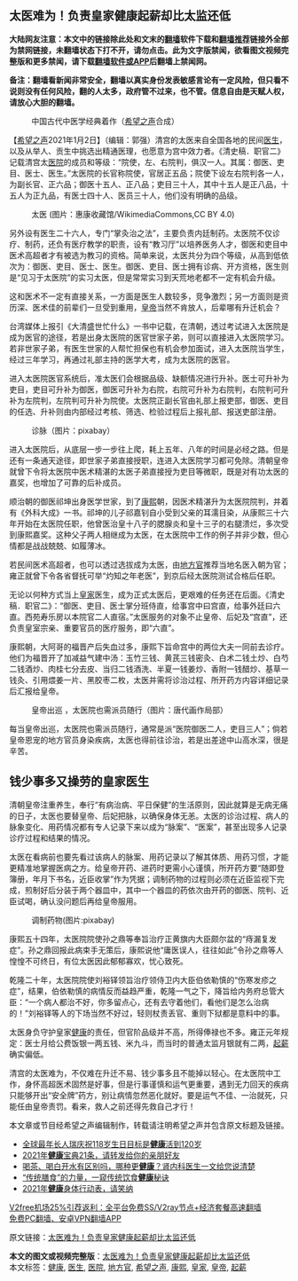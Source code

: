 <h2>太医难为！负责皇家健康起薪却比太监还低</h2> <p class="notice"><b>大陆网友注意：本文中的链接除此处和文末的<a href="https://github.com/bannedbook/fanqiang" >翻墙</a>软件下载和<a href="https://github.com/killgcd/justmysocks/blob/master/README.md">翻墙推荐</a>链接外全部为禁网链接，未翻墙状态下打不开，请勿点击。此为文字版禁闻，欲看图文视频完整版和更多禁闻，请下载<a href="https://github.com/bannedbook/fanqiang">翻墙软件或APP</a>后翻墙上禁闻网。</p><p>备注：翻墙看新闻非常安全，翻墙以真实身份发表敏感言论有一定风险，但只看不说则没有任何风险，翻的人太多，政府管不过来，也不管。信息自由是天赋人权，请放心大胆的翻墙。</b></p>  <div class="entry"> <figure> <p><figcaption>中国古代中医学经典着作（<a href="https://www.bannedbook.org/bnews/tag/%e5%b8%8c%e6%9c%9b%e4%b9%8b%e5%a3%b0/" class="st_tag internal_tag" rel="tag" title="标签 希望之声 下的日志">希望之声</a>合成）</figcaption></figure> <p>【<span class='wp_keywordlink_affiliate'><a href="https://www.soundofhope.org" title="希望之声" target="_blank">希望之声</a></span>2021年1月2日】（编辑：郭强）清宫的太医来自全国各地的民间<a href="https://www.bannedbook.org/bnews/tag/%e5%8c%bb%e7%94%9f/" class="st_tag internal_tag" rel="tag" title="标签 医生 下的日志">医生</a>，以及从举人、贡生中挑选出精通医理，也愿意为宫中效力者。《清史稿．职官二》记载清宫太<a href="https://www.bannedbook.org/bnews/tag/%E5%8C%BB%E9%99%A2/" class="st_tag internal_tag" rel="tag" title="标签 医院 下的日志">医院</a>的成员和等级：“院使，左、右院判，俱汉一人。其属：御医、吏目、医士、医生。”太医院的长官称院使，官居正五品；院使下设左右院判各一人，为副长官、正六品；御医十五人、正八品；吏目三十人，其中十五人是正八品，十五人为正九品，有医士四十人、医员三十人，他们没有明确的品级。</p> <figure><figcaption>太医 (图片：惠康收藏馆/WikimediaCommons,CC BY 4.0)</figcaption></figure> <p>另外设有医生二十六人，专门“掌灸治之法”，主要负责内廷制药。太医院不仅诊疗、制药，还负有医疗教学的职责，设有“教习厅”以培养医务人才，御医和吏目中医术高超者才有被选为教习的资格。简单来说，太医共分为四个等级，从高到低依次为：御医、吏目、医士、医生。御医、吏目、医士拥有诊病、开方资格，医生则是“见习于太医院”的实习太医，但是常常实习到天荒地老都不一定有机会升级。</p> <p>这和医术不一定有直接关系，一方面是医生人数较多，竞争激烈；另一方面则是资历深、医术佳的前辈们一旦受到重用，<a href="https://www.bannedbook.org/bnews/tag/%e7%9a%87%e5%b8%9d/" class="st_tag internal_tag" rel="tag" title="标签 皇帝 下的日志">皇帝</a>当然不肯放人，后辈哪有升迁机会？</p> <p>台湾媒体上报引《大清盛世忙什么》一书中记载，在清朝，透过考试进入太医院是成为医官的途径，若是出身太医院的医官世家子弟，则可以直接进入太医院学习。若非世家子弟，有医生世家的人帮忙担保也有机会参加面试，进入太医院当学生，经过三年学习，再通过礼部主持的医学大考，成为太医院的医官。</p>  <p>进入太医院医官系统后，准太医们会根据品级、缺额情况进行升补。医士可升补为吏目，吏目可升补为御医，御医可升补为右院，右院可升补为右院判，右院判可升补为左院判，左院判可升补为院使。太医院正副长官由礼部上报吏部，御医、吏目的任选、升补则由内部经过考核、筛选、检验过程后上报礼部、报送吏部注册。</p> <figure><figcaption>诊脉（图片：pixabay）</figcaption></figure> <p>进入太医院后，从底层一步一步往上爬，耗上五年、八年的时间是必经之路。但是还有一条通天途径，即世家子弟直接授职，连进入太医院学习都可免除。清朝皇帝就曾下令将太医院中医术精湛的太医子弟直接授为吏目等微职，既是对有功太医的嘉奖，也增加了可靠的后补成员。</p> <p>顺治朝的御医祁坤出身医学世家，到了<a href="https://www.bannedbook.org/bnews/tag/%e5%ba%b7%e7%86%99/" class="st_tag internal_tag" rel="tag" title="标签 康熙 下的日志">康熙</a>朝，因医术精湛升为太医院院判，并着有《外科大成》一书。祁坤的儿子祁嘉钊自小受到父亲的耳濡目染，从康熙三十六年开始在太医院任职，他曾医治皇十八子的腮腺炎和皇十三子的右腿溃烂，多次受到康熙嘉奖。这种父子两人相继成为太医，在太医院中工作的例子并非少数，但心情都是战战兢兢、如履薄冰。</p> <p>若民间医术高超者，也可以透过选拔成为太医，由<a href="https://www.bannedbook.org/bnews/tag/%e5%9c%b0%e6%96%b9%e5%ae%98/" class="st_tag internal_tag" rel="tag" title="标签 地方官 下的日志">地方官</a>推荐当地名医入朝为官；雍正就曾下令各省督抚可举“灼知之年老医”，到京后经太医院测试合格后任职。</p>  <p>无论以何种方式当上<a href="https://www.bannedbook.org/bnews/tag/%E7%9A%87%E5%AE%B6/" class="st_tag internal_tag" rel="tag" title="标签 皇家 下的日志">皇家</a>医生，成为正式太医后，更艰难的任务还在后面。《清史稿．职官二》：“御医、吏目、医士掌分班侍直，给事宫中曰宫直，给事外廷曰六直。西苑寿乐房以本院官二人直宿。”太医服务的对象不止皇帝、后妃及“宫直”，还负责皇室宗亲、重要官员的医疗服务，即“六直”。</p> <p>康熙朝，大阿哥的福晋产后失血过多，康熙下旨命宫中的两位大夫一同前去诊疗。他们为福晋开了加减益气建中汤：玉竹三钱、黄芪三钱密灸、白术二钱土炒、白芍二钱酒炒、肉桂七分去皮、当归二钱酒洗、半夏一钱姜炒、香附一钱醋炒、基草一钱灸、引用煨姜一片、黑胶枣二枚，太医并需将诊治过程、所开药方内容详细记录后汇报给皇帝。</p> <figure><figcaption>皇帝出巡&nbsp;，太医院也需派员随行（图片：唐代画作局部）</figcaption></figure> <p>每当皇帝出巡，太医院也需派员随行，通常是派“医院御医二人，吏目三人”；倘若皇帝恩宠的地方官员身染疾病，太医也得前往诊治，若是出差途中山高水深，很是辛苦。</p> <h2>钱少事多又操劳的皇家医生</h2> <p>清朝皇帝注重养生，奉行“有病治病、平日保健”的生活原则，因此就算是无病无痛的日子，太医也要替皇帝、后妃把脉，以确保身体无恙。太医的诊治过程、病人的脉象变化、用药情况都有专人记录下来以成为“脉案”、“医案”，甚至出现多人记录诊疗过程和结果的情况。</p>  <p>太医在看病前也要先看过该病人的脉案、用药记录以了解其体质、用药习惯，才能更精准地掌握医病之方。给皇帝开药、进药时更需小心谨慎，所开药方要“随即登簿册，年月下书名，近臣收掌”作为凭据；调制药物的过程则必须在近臣监视下完成，煎制好后分装于两个器皿中，其中一个器皿的药依次由开药的御医、院判、近臣试喝，确认没问题后再给皇帝服用。</p> <figure><figcaption>调制药物(图片:pixabay)</figcaption></figure> <p>康熙五十四年，太医院院使孙之鼎等奉旨治疗正黄旗内大臣颇尔盆的“痔漏复发症”。孙之鼎回报此病束手无策后，康熙说他“庸医误人，往往如此”令孙之鼎等人惶惶不可终日，有位太医因此郁郁寡欢，忧心致死。</p> <p>乾隆二十年，太医院院使刘裕铎领旨治疗领侍卫内大臣伯依勒慎的“伤寒发疹之症”，结果，伯依勒慎的病情反而益趋严重，乾隆一气之下，降旨给内务府总管大臣：“一个病人都治不好，你多留点心，还有去守着他们，看他们是怎么治病的！”刘裕铎等人的下场当然不好过，轻则杖责丢官、重则下狱都是意料中的事。</p> <p>太医身负守护皇家<a href="https://www.bannedbook.org/bnews/tag/%e5%81%a5%e5%ba%b7/" class="st_tag internal_tag" rel="tag" title="标签 健康 下的日志">健康</a>的责任，但官阶品级并不高，所得俸禄也不多。雍正元年规定：医士月给公费饭银一两五钱、米九斗，而当时的普通太监月银就有二两，<a href="https://www.bannedbook.org/bnews/tag/%E8%B5%B7%E8%96%AA/" class="st_tag internal_tag" rel="tag" title="标签 起薪 下的日志">起薪</a>确实偏低。</p>  <p>清宫的太医难为，不仅难在升迁不易、钱少事多且不能掉以轻心。在太医院中工作，身怀高超医术固然是好事，但是行事谨慎和运气更重要，遇到无力回天的疾病只能够开出“安全牌”药方，别让病情忽然恶化就好。要是运气不佳、一治就死，只能任由皇帝责罚。看来，救人之前还得先救自己才行！</p> <p>本文章或节目经希望之声编辑制作，转载请注明希望之声并包含原文标题及链接。</p> <ul class='op-related-articles' title='相关阅读'> <li><a href='https://www.bannedbook.org/bnews/baitai/20210102/1459795.html' target='_blank'>全球最年长人瑞庆祝118岁生日目标是<b>健康</b>活到120岁</a></li> <li><a href='https://www.bannedbook.org/bnews/comments/20210102/1459769.html' target='_blank'>2021年<b>健康</b>宝典21条，请转发给你的亲朋好友</a></li> <li><a href='https://www.bannedbook.org/bnews/health/20210102/1459452.html' target='_blank'>喝茶、喝白开水有区别吗，哪种更<b>健康</b>？肾内科医生一文给您说清楚</a></li> <li><a href='https://www.bannedbook.org/bnews/health/20210102/1459451.html' target='_blank'>“传统膳食”的力量，一窥传统饮食<b>健康</b>秘诀</a></li> <li><a href='https://www.bannedbook.org/bnews/comments/20210102/1459389.html' target='_blank'>2021年<b>健康</b>身体行动表，请笑纳</a></li> </ul> <p class="texttj"> <a href="https://www.bannedbook.org/forum23/topic22702.html" target="_blank">V2free机场25%引荐返利：全平台免费SS/V2ray节点+经济套餐高速翻墙</a><br/> <a href="https://github.com/bannedbook/fanqiang/wiki/%E7%A6%81%E9%97%BB%E7%BD%91%E5%AE%89%E5%8D%93%E7%BF%BB%E5%A2%99%E6%96%B0%E9%97%BBAPP" target="_blank">免费PC翻墙、安卓VPN翻墙APP</a></p><p>原文链接：<a class="src_link"  href="https://www.soundofhope.org/post/459395" target="_blank">太医难为！负责皇家健康起薪却比太监还低</a></p><a name='sharetosocial'></a>       <div><b>本文的图文或视频完整版</b>：<a href='https://www.bannedbook.org/bnews/comments/20210103/1459939.html'>太医难为！负责皇家健康起薪却比太监还低</a></div>  </div><!--END ENTRY--> <div class="postfooter"> <div>本文标签：<a href="https://www.bannedbook.org/bnews/tag/%e5%81%a5%e5%ba%b7/" rel="tag">健康</a>, <a href="https://www.bannedbook.org/bnews/tag/%e5%8c%bb%e7%94%9f/" rel="tag">医生</a>, <a href="https://www.bannedbook.org/bnews/tag/%E5%8C%BB%E9%99%A2/" rel="tag">医院</a>, <a href="https://www.bannedbook.org/bnews/tag/%e5%9c%b0%e6%96%b9%e5%ae%98/" rel="tag">地方官</a>, <a href="https://www.bannedbook.org/bnews/tag/%e5%b8%8c%e6%9c%9b%e4%b9%8b%e5%a3%b0/" rel="tag">希望之声</a>, <a href="https://www.bannedbook.org/bnews/tag/%e5%ba%b7%e7%86%99/" rel="tag">康熙</a>, <a href="https://www.bannedbook.org/bnews/tag/%E7%9A%87%E5%AE%B6/" rel="tag">皇家</a>, <a href="https://www.bannedbook.org/bnews/tag/%e7%9a%87%e5%b8%9d/" rel="tag">皇帝</a>, <a href="https://www.bannedbook.org/bnews/tag/%E8%B5%B7%E8%96%AA/" rel="tag">起薪</a></div>  </div><!--END POSTFOOTER--> 